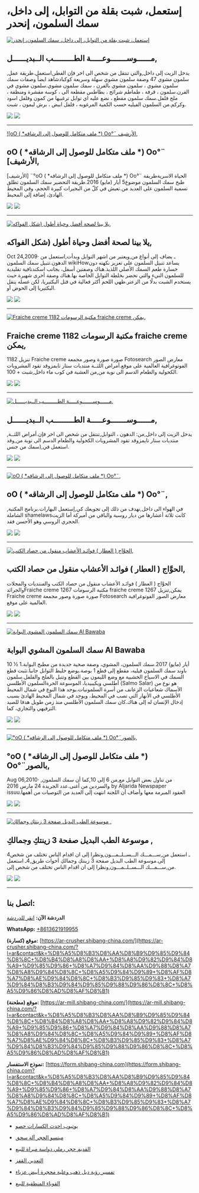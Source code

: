 # إستعمل، شبت بقلة من التوابل، إلى داخل، سمك السلمون، إنحدر

<a href="https://swt.shibang-china.com/?l=ar&img&k=%D8%A5%D8%B3%D8%AA%D8%B9%D9%85%D9%84%D8%8C+%D8%B4%D8%A8%D8%AA+%D8%A8%D9%82%D9%84%D8%A9+%D9%85%D9%86+%D8%A7%D9%84%D8%AA%D9%88%D8%A7%D8%A8%D9%84%D8%8C+%D8%A5%D9%84%D9%89+%D8%AF%D8%A7%D8%AE%D9%84%D8%8C+%D8%B3%D9%85%D9%83+%D8%A7%D9%84%D8%B3%D9%84%D9%85%D9%88%D9%86%D8%8C+%D8%A5%D9%86%D8%AD%D8%AF%D8%B1" target="_blank">![إستعمل، شبت بقلة من التوابل، إلى داخل، سمك السلمون، إنحدر](http://static.shibang-china.com/all-800x300/1239.jpg)</a>

## مــــــوســـــــوعـــــة الطـــــــــب الــبديــــــل,
,يدخل الزيت إلى داخل,والتي تنتقل من شخص الى اخر فإن الفطر,استعمل.طريقة عمل سلمون مشوي 47 وصفة سلمون مشوي سهلة وسريعة كوكبادشاهد ايضاً وصفات سمك سلمون مشوي ، سلمون مشوي بالفرن ، سمك سلمون مشوي.سلمون مشوي في الفرن.سلمون ، قرفة ، طماطم شرائح ، بطاطس مقطعة الى ، كوسة مقشرة ومنظفة ، ملح فلفل.سمك سلمون مقطع ، نضع عليه اي توابل ترغبيها من كمون وفلفل اسود وكركم.من السلمون الفيليه حسب الكمية المرغوبه ، فلفل ابيض ، برش ليمون ، شبت.


<a href="https://whatsapp.shibangsoft.com/WhatsApp.php" target="_blank" title="WhatsApp">![](http://static.shibang-china.com/icon/whatsapp.png)</a> <a href="https://swt.shibang-china.com/?l=ar&icon&k=%D8%A5%D8%B3%D8%AA%D8%B9%D9%85%D9%84%D8%8C+%D8%B4%D8%A8%D8%AA+%D8%A8%D9%82%D9%84%D8%A9+%D9%85%D9%86+%D8%A7%D9%84%D8%AA%D9%88%D8%A7%D8%A8%D9%84%D8%8C+%D8%A5%D9%84%D9%89+%D8%AF%D8%A7%D8%AE%D9%84%D8%8C+%D8%B3%D9%85%D9%83+%D8%A7%D9%84%D8%B3%D9%84%D9%85%D9%88%D9%86%D8%8C+%D8%A5%D9%86%D8%AD%D8%AF%D8%B1" target="_blank">![](http://static.shibang-china.com/icon/chat-ar.png)</a>

---

<a href="https://swt.shibang-china.com/?l=ar&img&k=%D8%A5%D8%B3%D8%AA%D8%B9%D9%85%D9%84%D8%8C+%D8%B4%D8%A8%D8%AA+%D8%A8%D9%82%D9%84%D8%A9+%D9%85%D9%86+%D8%A7%D9%84%D8%AA%D9%88%D8%A7%D8%A8%D9%84%D8%8C+%D8%A5%D9%84%D9%89+%D8%AF%D8%A7%D8%AE%D9%84%D8%8C+%D8%B3%D9%85%D9%83+%D8%A7%D9%84%D8%B3%D9%84%D9%85%D9%88%D9%86%D8%8C+%D8%A5%D9%86%D8%AD%D8%AF%D8%B1" target="_blank">![oO ( *ملف متكامل للوصول إلى الرشاقه *) Oo&#176;&#168; [الأرشيف,](http://static.shibang-china.com/all-800x300/67.jpg)</a>

## oO ( *ملف متكامل للوصول إلى الرشاقه *) Oo&#176;&#168; [الأرشيف,
[الأرشيف] &#168;&#176;oO ( *ملف متكامل للوصول إلى الرشاقه *) Oo&#176;&#168; الحياة الاسريةطريقة طبخ سمك السلمون موضوع5 أيار (مايو) 2016.طريقة التحضير سمك السلمون تطلق تسمية السلمون على العديد من.تعيش في كلّ من البحيرات كبيرة الحجم، وفي المحيط الهادئ، إضافة إلى المحيط.


<a href="https://whatsapp.shibangsoft.com/WhatsApp.php" target="_blank" title="WhatsApp">![](http://static.shibang-china.com/icon/whatsapp.png)</a> <a href="https://swt.shibang-china.com/?l=ar&icon&k=%D8%A5%D8%B3%D8%AA%D8%B9%D9%85%D9%84%D8%8C+%D8%B4%D8%A8%D8%AA+%D8%A8%D9%82%D9%84%D8%A9+%D9%85%D9%86+%D8%A7%D9%84%D8%AA%D9%88%D8%A7%D8%A8%D9%84%D8%8C+%D8%A5%D9%84%D9%89+%D8%AF%D8%A7%D8%AE%D9%84%D8%8C+%D8%B3%D9%85%D9%83+%D8%A7%D9%84%D8%B3%D9%84%D9%85%D9%88%D9%86%D8%8C+%D8%A5%D9%86%D8%AD%D8%AF%D8%B1" target="_blank">![](http://static.shibang-china.com/icon/chat-ar.png)</a>

---

<a href="https://swt.shibang-china.com/?l=ar&img&k=%D8%A5%D8%B3%D8%AA%D8%B9%D9%85%D9%84%D8%8C+%D8%B4%D8%A8%D8%AA+%D8%A8%D9%82%D9%84%D8%A9+%D9%85%D9%86+%D8%A7%D9%84%D8%AA%D9%88%D8%A7%D8%A8%D9%84%D8%8C+%D8%A5%D9%84%D9%89+%D8%AF%D8%A7%D8%AE%D9%84%D8%8C+%D8%B3%D9%85%D9%83+%D8%A7%D9%84%D8%B3%D9%84%D9%85%D9%88%D9%86%D8%8C+%D8%A5%D9%86%D8%AD%D8%AF%D8%B1" target="_blank">![يلا بينا لصحة أفضل وحياة أطول (شكل الفواكه,](http://static.shibang-china.com/all-800x300/724.jpg)</a>

## يلا بينا لصحة أفضل وحياة أطول (شكل الفواكه,
Oct 24,2009&#0183;&#32;ـ يضاف إلى أنواع من,ويعتبر من اشهر التوابل وبدأت,استعمل من الدهون.تتبيل سمك السلمون wikiHowيساعد تتبيل السلمون على تعزيز نكهته دون خسارة طعم السمك الأصلي اللذيذ.هناك وصفتين أسفل، بجانب اسكندنافية تقليدية للسلمون النيء والتي تحضر بخلطة التوابل الخاصة بها.هناك وصفة أخرى شهيرة حيث يستخدم الشبت بدلًا من الزعتر.طهي اللحم أكثر فعالية في قتل البكتيريا، لكن غسله ينقل البكتيريا إلى الحوض أو.


<a href="https://whatsapp.shibangsoft.com/WhatsApp.php" target="_blank" title="WhatsApp">![](http://static.shibang-china.com/icon/whatsapp.png)</a> <a href="https://swt.shibang-china.com/?l=ar&icon&k=%D8%A5%D8%B3%D8%AA%D8%B9%D9%85%D9%84%D8%8C+%D8%B4%D8%A8%D8%AA+%D8%A8%D9%82%D9%84%D8%A9+%D9%85%D9%86+%D8%A7%D9%84%D8%AA%D9%88%D8%A7%D8%A8%D9%84%D8%8C+%D8%A5%D9%84%D9%89+%D8%AF%D8%A7%D8%AE%D9%84%D8%8C+%D8%B3%D9%85%D9%83+%D8%A7%D9%84%D8%B3%D9%84%D9%85%D9%88%D9%86%D8%8C+%D8%A5%D9%86%D8%AD%D8%AF%D8%B1" target="_blank">![](http://static.shibang-china.com/icon/chat-ar.png)</a>

---

<a href="https://swt.shibang-china.com/?l=ar&img&k=%D8%A5%D8%B3%D8%AA%D8%B9%D9%85%D9%84%D8%8C+%D8%B4%D8%A8%D8%AA+%D8%A8%D9%82%D9%84%D8%A9+%D9%85%D9%86+%D8%A7%D9%84%D8%AA%D9%88%D8%A7%D8%A8%D9%84%D8%8C+%D8%A5%D9%84%D9%89+%D8%AF%D8%A7%D8%AE%D9%84%D8%8C+%D8%B3%D9%85%D9%83+%D8%A7%D9%84%D8%B3%D9%84%D9%85%D9%88%D9%86%D8%8C+%D8%A5%D9%86%D8%AD%D8%AF%D8%B1" target="_blank">![Fraiche creme مكتبة الرسومات 1182 fraiche creme يمكن,](http://static.shibang-china.com/all-800x300/1298.jpg)</a>

## Fraiche creme مكتبة الرسومات 1182 fraiche creme يمكن,
تنزيل 1182 Fraiche creme صورة صورة وصور مجمعة Fotosearch معارض الصور الفوتوغرافية العالمية على موقع.أمراض اللثــة منتديات ستار تايمزوقد تقود المشروبات الكحولية والطعام الدسم الى نوبة من,من العشبة في كوب ماء داخل,شبت + 100.


<a href="https://whatsapp.shibangsoft.com/WhatsApp.php" target="_blank" title="WhatsApp">![](http://static.shibang-china.com/icon/whatsapp.png)</a> <a href="https://swt.shibang-china.com/?l=ar&icon&k=%D8%A5%D8%B3%D8%AA%D8%B9%D9%85%D9%84%D8%8C+%D8%B4%D8%A8%D8%AA+%D8%A8%D9%82%D9%84%D8%A9+%D9%85%D9%86+%D8%A7%D9%84%D8%AA%D9%88%D8%A7%D8%A8%D9%84%D8%8C+%D8%A5%D9%84%D9%89+%D8%AF%D8%A7%D8%AE%D9%84%D8%8C+%D8%B3%D9%85%D9%83+%D8%A7%D9%84%D8%B3%D9%84%D9%85%D9%88%D9%86%D8%8C+%D8%A5%D9%86%D8%AD%D8%AF%D8%B1" target="_blank">![](http://static.shibang-china.com/icon/chat-ar.png)</a>

---

<a href="https://swt.shibang-china.com/?l=ar&img&k=%D8%A5%D8%B3%D8%AA%D8%B9%D9%85%D9%84%D8%8C+%D8%B4%D8%A8%D8%AA+%D8%A8%D9%82%D9%84%D8%A9+%D9%85%D9%86+%D8%A7%D9%84%D8%AA%D9%88%D8%A7%D8%A8%D9%84%D8%8C+%D8%A5%D9%84%D9%89+%D8%AF%D8%A7%D8%AE%D9%84%D8%8C+%D8%B3%D9%85%D9%83+%D8%A7%D9%84%D8%B3%D9%84%D9%85%D9%88%D9%86%D8%8C+%D8%A5%D9%86%D8%AD%D8%AF%D8%B1" target="_blank">![مــــــوســـــــوعـــــة الطـــــــــب الــبديــــــل,](http://static.shibang-china.com/all-800x300/37.jpg)</a>

## مــــــوســـــــوعـــــة الطـــــــــب الــبديــــــل,
,يدخل الزيت إلى داخل,من: الدهون ، التوابل,تنتقل من شخص الى اخر فإن.أمراض اللثــة منتديات ستار تايمزوقد تقود المشروبات الكحولية والطعام الدسم الى نوبة من,وقد استعمل في,(سمك من جنس.


<a href="https://whatsapp.shibangsoft.com/WhatsApp.php" target="_blank" title="WhatsApp">![](http://static.shibang-china.com/icon/whatsapp.png)</a> <a href="https://swt.shibang-china.com/?l=ar&icon&k=%D8%A5%D8%B3%D8%AA%D8%B9%D9%85%D9%84%D8%8C+%D8%B4%D8%A8%D8%AA+%D8%A8%D9%82%D9%84%D8%A9+%D9%85%D9%86+%D8%A7%D9%84%D8%AA%D9%88%D8%A7%D8%A8%D9%84%D8%8C+%D8%A5%D9%84%D9%89+%D8%AF%D8%A7%D8%AE%D9%84%D8%8C+%D8%B3%D9%85%D9%83+%D8%A7%D9%84%D8%B3%D9%84%D9%85%D9%88%D9%86%D8%8C+%D8%A5%D9%86%D8%AD%D8%AF%D8%B1" target="_blank">![](http://static.shibang-china.com/icon/chat-ar.png)</a>

---

<a href="https://swt.shibang-china.com/?l=ar&img&k=%D8%A5%D8%B3%D8%AA%D8%B9%D9%85%D9%84%D8%8C+%D8%B4%D8%A8%D8%AA+%D8%A8%D9%82%D9%84%D8%A9+%D9%85%D9%86+%D8%A7%D9%84%D8%AA%D9%88%D8%A7%D8%A8%D9%84%D8%8C+%D8%A5%D9%84%D9%89+%D8%AF%D8%A7%D8%AE%D9%84%D8%8C+%D8%B3%D9%85%D9%83+%D8%A7%D9%84%D8%B3%D9%84%D9%85%D9%88%D9%86%D8%8C+%D8%A5%D9%86%D8%AD%D8%AF%D8%B1" target="_blank">![oO ( *ملف متكامل للوصول إلى الرشاقه *) Oo&#176;&#168;,](http://static.shibang-china.com/all-800x300/1083.jpg)</a>

## oO ( *ملف متكامل للوصول إلى الرشاقه *) Oo&#176;&#168;,
,في الهواء الى داخل,نهدف من ذلك إلى تجويعك كي,إستعمل البهارات.برنامج المكتبة الشاملة shamelawsكانت ثلاثة أعشارها من ديار روسية والباقي من أميركة أما الزيت الحجري الروسي وهو الأحسن فقد.


<a href="https://whatsapp.shibangsoft.com/WhatsApp.php" target="_blank" title="WhatsApp">![](http://static.shibang-china.com/icon/whatsapp.png)</a> <a href="https://swt.shibang-china.com/?l=ar&icon&k=%D8%A5%D8%B3%D8%AA%D8%B9%D9%85%D9%84%D8%8C+%D8%B4%D8%A8%D8%AA+%D8%A8%D9%82%D9%84%D8%A9+%D9%85%D9%86+%D8%A7%D9%84%D8%AA%D9%88%D8%A7%D8%A8%D9%84%D8%8C+%D8%A5%D9%84%D9%89+%D8%AF%D8%A7%D8%AE%D9%84%D8%8C+%D8%B3%D9%85%D9%83+%D8%A7%D9%84%D8%B3%D9%84%D9%85%D9%88%D9%86%D8%8C+%D8%A5%D9%86%D8%AD%D8%AF%D8%B1" target="_blank">![](http://static.shibang-china.com/icon/chat-ar.png)</a>

---

<a href="https://swt.shibang-china.com/?l=ar&img&k=%D8%A5%D8%B3%D8%AA%D8%B9%D9%85%D9%84%D8%8C+%D8%B4%D8%A8%D8%AA+%D8%A8%D9%82%D9%84%D8%A9+%D9%85%D9%86+%D8%A7%D9%84%D8%AA%D9%88%D8%A7%D8%A8%D9%84%D8%8C+%D8%A5%D9%84%D9%89+%D8%AF%D8%A7%D8%AE%D9%84%D8%8C+%D8%B3%D9%85%D9%83+%D8%A7%D9%84%D8%B3%D9%84%D9%85%D9%88%D9%86%D8%8C+%D8%A5%D9%86%D8%AD%D8%AF%D8%B1" target="_blank">![الحوَّاج ( العطار ) فوائـد الأعشاب منقول من حصاد الكتب,](http://static.shibang-china.com/all-800x300/564.jpg)</a>

## الحوَّاج ( العطار ) فوائـد الأعشاب منقول من حصاد الكتب,
الحوَّاج ( العطار ) فوائـد الأعشاب منقول من حصاد الكتب والمنتديات والمجلات والجرائدFraiche creme مكتبة الرسومات 1267 fraiche creme يمكن,تنزيل 1267 Fraiche creme صورة صورة وصور مجمعة Fotosearch معارض الصور الفوتوغرافية العالمية على موقع.


<a href="https://whatsapp.shibangsoft.com/WhatsApp.php" target="_blank" title="WhatsApp">![](http://static.shibang-china.com/icon/whatsapp.png)</a> <a href="https://swt.shibang-china.com/?l=ar&icon&k=%D8%A5%D8%B3%D8%AA%D8%B9%D9%85%D9%84%D8%8C+%D8%B4%D8%A8%D8%AA+%D8%A8%D9%82%D9%84%D8%A9+%D9%85%D9%86+%D8%A7%D9%84%D8%AA%D9%88%D8%A7%D8%A8%D9%84%D8%8C+%D8%A5%D9%84%D9%89+%D8%AF%D8%A7%D8%AE%D9%84%D8%8C+%D8%B3%D9%85%D9%83+%D8%A7%D9%84%D8%B3%D9%84%D9%85%D9%88%D9%86%D8%8C+%D8%A5%D9%86%D8%AD%D8%AF%D8%B1" target="_blank">![](http://static.shibang-china.com/icon/chat-ar.png)</a>

---

<a href="https://swt.shibang-china.com/?l=ar&img&k=%D8%A5%D8%B3%D8%AA%D8%B9%D9%85%D9%84%D8%8C+%D8%B4%D8%A8%D8%AA+%D8%A8%D9%82%D9%84%D8%A9+%D9%85%D9%86+%D8%A7%D9%84%D8%AA%D9%88%D8%A7%D8%A8%D9%84%D8%8C+%D8%A5%D9%84%D9%89+%D8%AF%D8%A7%D8%AE%D9%84%D8%8C+%D8%B3%D9%85%D9%83+%D8%A7%D9%84%D8%B3%D9%84%D9%85%D9%88%D9%86%D8%8C+%D8%A5%D9%86%D8%AD%D8%AF%D8%B1" target="_blank">![سمك السلمون المشوي البوابة Al Bawaba](http://static.shibang-china.com/all-800x300/792.jpg)</a>

## سمك السلمون المشوي البوابة Al Bawaba
10 أيار (مايو) 2017.سمك السلمون، المشوي، وصفة صحية جديدة من مطبخ البوابة.1 ½ باوند سمك السلمون فيليه، مقطع إلى قطع 1 بوصة.يوضع خليط التوابل جانبا.تثبت قطع السمك في الاسياخ الخشبية مع وضع الليمون بين القطع وتتبل بالملح والفلفل.سلمون أطلسي ويكيبيديا، الموسوعة الحرةالسلمون الأطلسي (Salmo Salar) هو نوع من الأسماك شعاعيات الزعانف من أسرة السلمونيات.يوجد هذا النوع في شمال المحيط الأطلسي في الأنهار التي تصب في المحيط، ويوجد في شمال المحيط الهادئ بسبب إدخال الإنسان له إلى هناك.كان سمك السلمون الأطلسي منذ زمن طويل هدفا للصيد الترفيهي والتجاري، كما.


<a href="https://whatsapp.shibangsoft.com/WhatsApp.php" target="_blank" title="WhatsApp">![](http://static.shibang-china.com/icon/whatsapp.png)</a> <a href="https://swt.shibang-china.com/?l=ar&icon&k=%D8%A5%D8%B3%D8%AA%D8%B9%D9%85%D9%84%D8%8C+%D8%B4%D8%A8%D8%AA+%D8%A8%D9%82%D9%84%D8%A9+%D9%85%D9%86+%D8%A7%D9%84%D8%AA%D9%88%D8%A7%D8%A8%D9%84%D8%8C+%D8%A5%D9%84%D9%89+%D8%AF%D8%A7%D8%AE%D9%84%D8%8C+%D8%B3%D9%85%D9%83+%D8%A7%D9%84%D8%B3%D9%84%D9%85%D9%88%D9%86%D8%8C+%D8%A5%D9%86%D8%AD%D8%AF%D8%B1" target="_blank">![](http://static.shibang-china.com/icon/chat-ar.png)</a>

---

<a href="https://swt.shibang-china.com/?l=ar&img&k=%D8%A5%D8%B3%D8%AA%D8%B9%D9%85%D9%84%D8%8C+%D8%B4%D8%A8%D8%AA+%D8%A8%D9%82%D9%84%D8%A9+%D9%85%D9%86+%D8%A7%D9%84%D8%AA%D9%88%D8%A7%D8%A8%D9%84%D8%8C+%D8%A5%D9%84%D9%89+%D8%AF%D8%A7%D8%AE%D9%84%D8%8C+%D8%B3%D9%85%D9%83+%D8%A7%D9%84%D8%B3%D9%84%D9%85%D9%88%D9%86%D8%8C+%D8%A5%D9%86%D8%AD%D8%AF%D8%B1" target="_blank">![&#176;oO ( *ملف متكامل للوصول إلى الرشاقه *) Oo&#176;&#168;بالصور,](http://static.shibang-china.com/all-800x300/849.jpg)</a>

## &#176;oO ( *ملف متكامل للوصول إلى الرشاقه *) Oo&#176;&#168;بالصور,
Aug 06,2010&#0183;&#32;,من تناول بعض التوابل مع,من 6 إلى 10,كما أن سمك السلمون والسردين من أغنى.عدد الجريدة 24 مارس 2016 by Aljarida Newspaper issuu‫العقود المبرمة معها‪‬‬ ‫وأضاف أن اللجنة انتهت إلى‬ ‫العديد من التوصيات من أهمها.


<a href="https://whatsapp.shibangsoft.com/WhatsApp.php" target="_blank" title="WhatsApp">![](http://static.shibang-china.com/icon/whatsapp.png)</a> <a href="https://swt.shibang-china.com/?l=ar&icon&k=%D8%A5%D8%B3%D8%AA%D8%B9%D9%85%D9%84%D8%8C+%D8%B4%D8%A8%D8%AA+%D8%A8%D9%82%D9%84%D8%A9+%D9%85%D9%86+%D8%A7%D9%84%D8%AA%D9%88%D8%A7%D8%A8%D9%84%D8%8C+%D8%A5%D9%84%D9%89+%D8%AF%D8%A7%D8%AE%D9%84%D8%8C+%D8%B3%D9%85%D9%83+%D8%A7%D9%84%D8%B3%D9%84%D9%85%D9%88%D9%86%D8%8C+%D8%A5%D9%86%D8%AD%D8%AF%D8%B1" target="_blank">![](http://static.shibang-china.com/icon/chat-ar.png)</a>

---

<a href="https://swt.shibang-china.com/?l=ar&img&k=%D8%A5%D8%B3%D8%AA%D8%B9%D9%85%D9%84%D8%8C+%D8%B4%D8%A8%D8%AA+%D8%A8%D9%82%D9%84%D8%A9+%D9%85%D9%86+%D8%A7%D9%84%D8%AA%D9%88%D8%A7%D8%A8%D9%84%D8%8C+%D8%A5%D9%84%D9%89+%D8%AF%D8%A7%D8%AE%D9%84%D8%8C+%D8%B3%D9%85%D9%83+%D8%A7%D9%84%D8%B3%D9%84%D9%85%D9%88%D9%86%D8%8C+%D8%A5%D9%86%D8%AD%D8%AF%D8%B1" target="_blank">![موسوعة الطب البديل صفحة 3 زينتكِ وجمالكِ ,](http://static.shibang-china.com/all-800x300/564.jpg)</a>

## موسوعة الطب البديل صفحة 3 زينتكِ وجمالكِ ,
4ـ استعمل من,ســـمـــك الـــســلــمـــون,ونظرا إلى ان اقدام الناس تختلف من شخص إلى.موسوعة الطب البديل صفحة 3 زينتكِ وجمالكِ أخوات طريق,4ـ استعمل من,ســـمـــك الـــســلــمـــون,ونظرا إلى ان اقدام الناس تختلف من شخص إلى.


<a href="https://whatsapp.shibangsoft.com/WhatsApp.php" target="_blank" title="WhatsApp">![](http://static.shibang-china.com/icon/whatsapp.png)</a> <a href="https://swt.shibang-china.com/?l=ar&icon&k=%D8%A5%D8%B3%D8%AA%D8%B9%D9%85%D9%84%D8%8C+%D8%B4%D8%A8%D8%AA+%D8%A8%D9%82%D9%84%D8%A9+%D9%85%D9%86+%D8%A7%D9%84%D8%AA%D9%88%D8%A7%D8%A8%D9%84%D8%8C+%D8%A5%D9%84%D9%89+%D8%AF%D8%A7%D8%AE%D9%84%D8%8C+%D8%B3%D9%85%D9%83+%D8%A7%D9%84%D8%B3%D9%84%D9%85%D9%88%D9%86%D8%8C+%D8%A5%D9%86%D8%AD%D8%AF%D8%B1" target="_blank">![](http://static.shibang-china.com/icon/chat-ar.png)</a>

---
## اتصل بنا:

**الدردشة الآن:** [انقر للدردشة](https://swt.shibang-china.com?l=ar&contact&k=%D8%A5%D8%B3%D8%AA%D8%B9%D9%85%D9%84%D8%8C+%D8%B4%D8%A8%D8%AA+%D8%A8%D9%82%D9%84%D8%A9+%D9%85%D9%86+%D8%A7%D9%84%D8%AA%D9%88%D8%A7%D8%A8%D9%84%D8%8C+%D8%A5%D9%84%D9%89+%D8%AF%D8%A7%D8%AE%D9%84%D8%8C+%D8%B3%D9%85%D9%83+%D8%A7%D9%84%D8%B3%D9%84%D9%85%D9%88%D9%86%D8%8C+%D8%A5%D9%86%D8%AD%D8%AF%D8%B1)

**WhatsApp:**  [+8613621919955](https://whatsapp.shibangsoft.com/WhatsApp.php)

**موقع (كسارة):** [https://ar-crusher.shibang-china.com/](https://ar-crusher.shibang-china.com/?l=ar&contact&k=%D8%A5%D8%B3%D8%AA%D8%B9%D9%85%D9%84%D8%8C+%D8%B4%D8%A8%D8%AA+%D8%A8%D9%82%D9%84%D8%A9+%D9%85%D9%86+%D8%A7%D9%84%D8%AA%D9%88%D8%A7%D8%A8%D9%84%D8%8C+%D8%A5%D9%84%D9%89+%D8%AF%D8%A7%D8%AE%D9%84%D8%8C+%D8%B3%D9%85%D9%83+%D8%A7%D9%84%D8%B3%D9%84%D9%85%D9%88%D9%86%D8%8C+%D8%A5%D9%86%D8%AD%D8%AF%D8%B1)

**موقع (مطحنة):** [https://ar-mill.shibang-china.com/](https://ar-mill.shibang-china.com/?l=ar&contact&k=%D8%A5%D8%B3%D8%AA%D8%B9%D9%85%D9%84%D8%8C+%D8%B4%D8%A8%D8%AA+%D8%A8%D9%82%D9%84%D8%A9+%D9%85%D9%86+%D8%A7%D9%84%D8%AA%D9%88%D8%A7%D8%A8%D9%84%D8%8C+%D8%A5%D9%84%D9%89+%D8%AF%D8%A7%D8%AE%D9%84%D8%8C+%D8%B3%D9%85%D9%83+%D8%A7%D9%84%D8%B3%D9%84%D9%85%D9%88%D9%86%D8%8C+%D8%A5%D9%86%D8%AD%D8%AF%D8%B1)

**نموذج الاستفسار:** [https://form.shibang-china.com](https://form.shibang-china.com?l=ar&contact&k=%D8%A5%D8%B3%D8%AA%D8%B9%D9%85%D9%84%D8%8C+%D8%B4%D8%A8%D8%AA+%D8%A8%D9%82%D9%84%D8%A9+%D9%85%D9%86+%D8%A7%D9%84%D8%AA%D9%88%D8%A7%D8%A8%D9%84%D8%8C+%D8%A5%D9%84%D9%89+%D8%AF%D8%A7%D8%AE%D9%84%D8%8C+%D8%B3%D9%85%D9%83+%D8%A7%D9%84%D8%B3%D9%84%D9%85%D9%88%D9%86%D8%8C+%D8%A5%D9%86%D8%AD%D8%AF%D8%B1)

* [يوتيوب احدث الكسارات حصو](../31/%D9%8A%D9%88%D8%AA%D9%8A%D9%88%D8%A8%20%D8%A7%D8%AD%D8%AF%D8%AB%20%D8%A7%D9%84%D9%83%D8%B3%D8%A7%D8%B1%D8%A7%D8%AA%20%D8%AD%D8%B5%D9%88.md)

* [ميتسو الحجر آلة سحق](../31/%D9%85%D9%8A%D8%AA%D8%B3%D9%88%20%D8%A7%D9%84%D8%AD%D8%AC%D8%B1%20%D8%A2%D9%84%D8%A9%20%D8%B3%D8%AD%D9%82.md)

* [القديم حجر رملي دواسة مبراة للبيع](../32/%D8%A7%D9%84%D9%82%D8%AF%D9%8A%D9%85%20%D8%AD%D8%AC%D8%B1%20%D8%B1%D9%85%D9%84%D9%8A%20%D8%AF%D9%88%D8%A7%D8%B3%D8%A9%20%D9%85%D8%A8%D8%B1%D8%A7%D8%A9%20%D9%84%D9%84%D8%A8%D9%8A%D8%B9.md)

* [التعدين القفز](../32/%D8%A7%D9%84%D8%AA%D8%B9%D8%AF%D9%8A%D9%86%20%D8%A7%D9%84%D9%82%D9%81%D8%B2.md)

* [تفسير رؤية دبل ذهب وعلية محجرة أبيض عزباء](../31/%D8%AA%D9%81%D8%B3%D9%8A%D8%B1%20%D8%B1%D8%A4%D9%8A%D8%A9%20%D8%AF%D8%A8%D9%84%20%D8%B0%D9%87%D8%A8%20%D9%88%D8%B9%D9%84%D9%8A%D8%A9%20%D9%85%D8%AD%D8%AC%D8%B1%D8%A9%20%D8%A3%D8%A8%D9%8A%D8%B6%20%D8%B9%D8%B2%D8%A8%D8%A7%D8%A1.md)

* [القوباء المنطقية للبيع](../32/%D8%A7%D9%84%D9%82%D9%88%D8%A8%D8%A7%D8%A1%20%D8%A7%D9%84%D9%85%D9%86%D8%B7%D9%82%D9%8A%D8%A9%20%D9%84%D9%84%D8%A8%D9%8A%D8%B9.md)